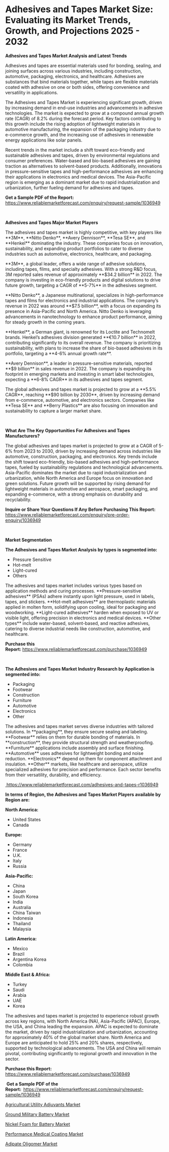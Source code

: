 <p><h1>Adhesives and Tapes Market Size: Evaluating its Market Trends, Growth, and Projections 2025 - 2032</h1></p><p><strong>Adhesives and Tapes Market Analysis and Latest Trends</strong></p>
<p><p>Adhesives and tapes are essential materials used for bonding, sealing, and joining surfaces across various industries, including construction, automotive, packaging, electronics, and healthcare. Adhesives are substances that bind materials together, while tapes are flexible materials coated with adhesive on one or both sides, offering convenience and versatility in applications.</p><p>The Adhesives and Tapes Market is experiencing significant growth, driven by increasing demand in end-use industries and advancements in adhesive technologies. The market is expected to grow at a compound annual growth rate (CAGR) of 8.2% during the forecast period. Key factors contributing to this growth include the rising adoption of lightweight materials in automotive manufacturing, the expansion of the packaging industry due to e-commerce growth, and the increasing use of adhesives in renewable energy applications like solar panels.</p><p>Recent trends in the market include a shift toward eco-friendly and sustainable adhesives and tapes, driven by environmental regulations and consumer preferences. Water-based and bio-based adhesives are gaining traction as alternatives to solvent-based products. Additionally, innovations in pressure-sensitive tapes and high-performance adhesives are enhancing their applications in electronics and medical devices. The Asia-Pacific region is emerging as a dominant market due to rapid industrialization and urbanization, further fueling demand for adhesives and tapes.</p></p>
<p><strong>Get a Sample PDF of the Report:&nbsp;</strong> <a href="https://www.reliablemarketforecast.com/enquiry/request-sample/1036949?utm_campaign=2222&utm_medium=2&utm_source=Github&utm_content=ia&utm_term=26012025&utm_id=adhesives-and-tapes">https://www.reliablemarketforecast.com/enquiry/request-sample/1036949</a></p>
<p>&nbsp;</p>
<p><strong>Adhesives and Tapes Major Market Players</strong></p>
<p><p>The adhesives and tapes market is highly competitive, with key players like **3M**, **Nitto Denko**, **Avery Dennison**, **Tesa SE**, and **Henkel** dominating the industry. These companies focus on innovation, sustainability, and expanding product portfolios to cater to diverse industries such as automotive, electronics, healthcare, and packaging.</p><p>**3M**, a global leader, offers a wide range of adhesive solutions, including tapes, films, and specialty adhesives. With a strong R&D focus, 3M reported sales revenue of approximately **$34.2 billion** in 2022. The company is investing in eco-friendly products and digital solutions to drive future growth, targeting a CAGR of **5-7%** in the adhesives segment.</p><p>**Nitto Denko**, a Japanese multinational, specializes in high-performance tapes and films for electronics and industrial applications. The company’s revenue in 2022 was around **$7.5 billion**, with a focus on expanding its presence in Asia-Pacific and North America. Nitto Denko is leveraging advancements in nanotechnology to enhance product performance, aiming for steady growth in the coming years.</p><p>**Henkel**, a German giant, is renowned for its Loctite and Technomelt brands. Henkel’s adhesives division generated **€10.7 billion** in 2022, contributing significantly to its overall revenue. The company is prioritizing sustainability, with plans to increase the share of bio-based adhesives in its portfolio, targeting a **4-6% annual growth rate**.</p><p>**Avery Dennison**, a leader in pressure-sensitive materials, reported **$9 billion** in sales revenue in 2022. The company is expanding its footprint in emerging markets and investing in smart label technologies, expecting a **6-8% CAGR** in its adhesives and tapes segment.</p><p>The global adhesives and tapes market is projected to grow at a **5.5% CAGR**, reaching **$90 billion by 2030**, driven by increasing demand from e-commerce, automotive, and electronics sectors. Companies like **Tesa SE** and **Berry Plastics** are also focusing on innovation and sustainability to capture a larger market share.</p></p>
<p>&nbsp;</p>
<p><strong>What Are The Key Opportunities For Adhesives and Tapes Manufacturers?</strong></p>
<p><p>The global adhesives and tapes market is projected to grow at a CAGR of 5-6% from 2023 to 2030, driven by increasing demand across industries like automotive, construction, packaging, and electronics. Key trends include the shift toward eco-friendly, bio-based adhesives and high-performance tapes, fueled by sustainability regulations and technological advancements. Asia-Pacific dominates the market due to rapid industrialization and urbanization, while North America and Europe focus on innovation and green solutions. Future growth will be supported by rising demand for lightweight materials in automotive and aerospace, smart packaging, and expanding e-commerce, with a strong emphasis on durability and recyclability.</p></p>
<p><strong>Inquire or Share Your Questions If Any Before Purchasing This Report:</strong> <a href="https://www.reliablemarketforecast.com/enquiry/pre-order-enquiry/1036949?utm_campaign=2222&utm_medium=2&utm_source=Github&utm_content=ia&utm_term=26012025&utm_id=adhesives-and-tapes">https://www.reliablemarketforecast.com/enquiry/pre-order-enquiry/1036949</a></p>
<p>&nbsp;</p>
<p><strong>Market Segmentation</strong></p>
<p><strong>The Adhesives and Tapes Market Analysis by types is segmented into:</strong></p>
<p><ul><li>Pressure Sensitive</li><li>Hot-melt</li><li>Light-cured</li><li>Others</li></ul></p>
<p><p>The adhesives and tapes market includes various types based on application methods and curing processes. **Pressure-sensitive adhesives** (PSAs) adhere instantly upon light pressure, used in labels, tapes, and stickers. **Hot-melt adhesives** are thermoplastic materials applied in molten form, solidifying upon cooling, ideal for packaging and woodworking. **Light-cured adhesives** harden when exposed to UV or visible light, offering precision in electronics and medical devices. **Other types** include water-based, solvent-based, and reactive adhesives, catering to diverse industrial needs like construction, automotive, and healthcare.</p></p>
<p><strong>Purchase this Report:&nbsp;</strong><a href="https://www.reliablemarketforecast.com/purchase/1036949?utm_campaign=2222&utm_medium=2&utm_source=Github&utm_content=ia&utm_term=26012025&utm_id=adhesives-and-tapes">https://www.reliablemarketforecast.com/purchase/1036949</a></p>
<p>&nbsp;</p>
<p><strong>The Adhesives and Tapes Market Industry Research by Application is segmented into:</strong></p>
<p><ul><li>Packaging</li><li>Footwear</li><li>Construction</li><li>Furniture</li><li>Automotive</li><li>Electronics</li><li>Other</li></ul></p>
<p><p>The adhesives and tapes market serves diverse industries with tailored solutions. In **packaging**, they ensure secure sealing and labeling. **Footwear** relies on them for durable bonding of materials. In **construction**, they provide structural strength and weatherproofing. **Furniture** applications include assembly and surface finishing. **Automotive** uses adhesives for lightweight bonding and noise reduction. **Electronics** depend on them for component attachment and insulation. **Other** markets, like healthcare and aerospace, utilize specialized adhesives for precision and performance. Each sector benefits from their versatility, durability, and efficiency.</p></p>
<p><a href="https://www.reliablemarketforecast.com/adhesives-and-tapes-r1036949?utm_campaign=2222&utm_medium=2&utm_source=Github&utm_content=ia&utm_term=26012025&utm_id=adhesives-and-tapes">&nbsp;https://www.reliablemarketforecast.com/adhesives-and-tapes-r1036949</a></p>
<p><strong>In terms of Region, the Adhesives and Tapes Market Players available by Region are:</strong></p>
<p>
    <p> <strong> North America: </strong>
        <ul>
            <li>United States</li>
            <li>Canada</li>
        </ul>
        </p> 
    <p> <strong> Europe: </strong>
        <ul>
            <li>Germany</li>
            <li>France</li>
            <li>U.K.</li>
            <li>Italy</li>
            <li>Russia</li>
        </ul>
        </p> 
    <p> <strong> Asia-Pacific: </strong>
        <ul>
            <li>China</li>
            <li>Japan</li>
            <li>South Korea</li>
            <li>India</li>
            <li>Australia</li>
            <li>China Taiwan</li>
            <li>Indonesia</li>
            <li>Thailand</li>
            <li>Malaysia</li>
        </ul>
        </p> 
    <p> <strong> Latin America: </strong>
        <ul>
            <li>Mexico</li>
            <li>Brazil</li>
            <li>Argentina Korea</li>
            <li>Colombia</li>
        </ul>
        </p> 
    <p> <strong> Middle East & Africa: </strong>
        <ul>
            <li>Turkey</li>
            <li>Saudi</li>
            <li>Arabia</li>
            <li>UAE</li>
            <li>Korea</li>
        </ul>
    </p>
    </p>
<p><p>The adhesives and tapes market is projected to experience robust growth across key regions, with North America (NA), Asia-Pacific (APAC), Europe, the USA, and China leading the expansion. APAC is expected to dominate the market, driven by rapid industrialization and urbanization, accounting for approximately 40% of the global market share. North America and Europe are anticipated to hold 25% and 20% shares, respectively, supported by technological advancements. The USA and China will remain pivotal, contributing significantly to regional growth and innovation in the sector.</p></p>
<p><strong>Purchase this Report: </strong><a href="https://www.reliablemarketforecast.com/purchase/1036949?utm_campaign=2222&utm_medium=2&utm_source=Github&utm_content=ia&utm_term=26012025&utm_id=adhesives-and-tapes">https://www.reliablemarketforecast.com/purchase/1036949</a></p>
<p>&nbsp;<strong>Get a Sample PDF of the Report:&nbsp;&nbsp;</strong><a href="https://www.reliablemarketforecast.com/enquiry/request-sample/1036949?utm_campaign=2222&utm_medium=2&utm_source=Github&utm_content=ia&utm_term=26012025&utm_id=adhesives-and-tapes">https://www.reliablemarketforecast.com/enquiry/request-sample/1036949</a></p>
<p><strong></strong></p>
<p><p><a href="https://www.linkedin.com/pulse/market-demand-revenue-agricultural-utility-adjuvants-5uvkf?utm_campaign=2222&utm_medium=2&utm_source=Github&utm_content=ia&utm_term=26012025&utm_id=adhesives-and-tapes">Agricultural Utility Adjuvants Market</a></p><p><a href="https://www.linkedin.com/pulse/market-size-scope-ground-military-battery-forecasted-growth-aharc?utm_campaign=2222&utm_medium=2&utm_source=Github&utm_content=ia&utm_term=26012025&utm_id=adhesives-and-tapes">Ground Military Battery Market</a></p><p><a href="https://www.linkedin.com/pulse/data-global-nickel-foam-battery-markets-share-size-growth-g9esf?utm_campaign=2222&utm_medium=2&utm_source=Github&utm_content=ia&utm_term=26012025&utm_id=adhesives-and-tapes">Nickel Foam for Battery Market</a></p><p><a href="https://www.linkedin.com/pulse/performance-medical-coating-market-study-forecasted-cagr-111-lvfif?utm_campaign=2222&utm_medium=2&utm_source=Github&utm_content=ia&utm_term=26012025&utm_id=adhesives-and-tapes">Performance Medical Coating Market</a></p><p><a href="https://www.linkedin.com/pulse/revenue-market-growth-insights-adipate-oligomer-projected-6iajf?utm_campaign=2222&utm_medium=2&utm_source=Github&utm_content=ia&utm_term=26012025&utm_id=adhesives-and-tapes">Adipate Oligomer Market</a></p></p>
